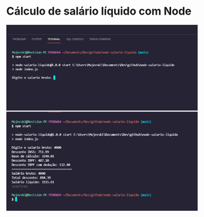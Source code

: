# Cálculo de salário líquido com Node

<img src='./img/Screenshot_1.png'>

<img src='./img/Screenshot_2.png'>